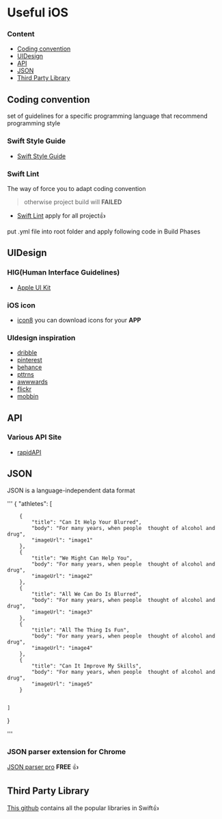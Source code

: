# Useful iOS


### Content
- [Coding convention](#Coding-convention)
- [UIDesign](#UIDesign)
- [API](#API)	
- [JSON](#JSON)
- [Third Party Library](#Third-Party-Library)



## Coding convention
set of guidelines for a specific programming language that recommend programming style

### Swift Style Guide

- [Swift Style Guide](https://github.com/linkedin/swift-style-guide)

### Swift Lint
The way of force you to adapt coding convention 
>otherwise project build will **FAILED**
- [Swift Lint](https://github.com/realm/SwiftLint) apply for all project:+1:

put .yml file into root folder and apply following code in Build Phases

## UIDesign

### HIG(Human Interface Guidelines)
- [Apple UI Kit](https://developer.apple.com/documentation/uikit)

### iOS icon 

- [icon8](https://icons8.com/) you can download icons for your **APP**

### UIdesign inspiration

- [dribble](https://dribbble.com/)
- [pinterest](https://pinterest.com/)
- [behance](https://www.behance.net/)
- [pttrns](https://pttrns.com/)
- [awwwards](https://www.awwwards.com/)
- [flickr](http://www.flickr.com/)
- [mobbin](https://mobbin.design/)



## API

### Various API Site
- [rapidAPI](www.rapidapi.com)

## JSON
JSON is a language-independent data format

''' 
{
    "athletes": [
        
        {
            "title": "Can It Help Your Blurred",
            "body": "For many years, when people  thought of alcohol and drug",
            "imageUrl": "image1"
        },
        {
            "title": "We Might Can Help You",
            "body": "For many years, when people  thought of alcohol and drug",
            "imageUrl": "image2"
        },
        {
            "title": "All We Can Do Is Blurred",
            "body": "For many years, when people  thought of alcohol and drug",
            "imageUrl": "image3"
        },
        {
            "title": "All The Thing Is Fun",
            "body": "For many years, when people  thought of alcohol and drug",
            "imageUrl": "image4"
        },
        {
            "title": "Can It Improve My Skills",
            "body": "For many years, when people  thought of alcohol and drug",
            "imageUrl": "image5"
        }
        
      
    ]
}

'''
### JSON parser extension for Chrome
[JSON parser pro](https://chrome.google.com/webstore/detail/json-viewer-pro/eifflpmocdbdmepbjaopkkhbfmdgijcc) **FREE** :+1:

## Third Party Library
[This github](https://github.com/vsouza/awesome-ios) contains all the popular libraries in Swift:+1:
